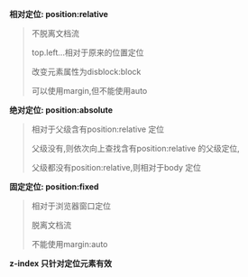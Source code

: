 **相对定位: position:relative**

> 不脱离文档流
>
> top.left...相对于原来的位置定位
>
> 改变元素属性为disblock:block
>
> 可以使用margin,但不能使用auto

**绝对定位: position:absolute**

> 相对于父级含有position:relative 定位
>
> 父级没有,则依次向上查找含有position:relative 的父级定位,
>
> 父级都没有position:relative,则相对于body 定位

**固定定位: position:fixed**

> 相对于浏览器窗口定位
>
> 脱离文档流
>
> 不能使用margin:auto

**z-index 只针对定位元素有效**

